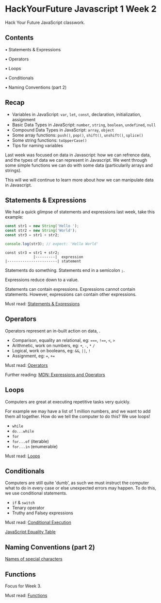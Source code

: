 # HackYourFuture Javascript 1 Week 2

Hack Your Future JavaScript classwork.

## Contents

• Statements & Expressions

• Operators

• Loops

• Conditionals

• Naming Conventions (part 2)

## Recap

- Variables in JavaScript: `var`, `let`, `const`, declaration, initialization, assignment
- Basic Data Types in JavaScript: `number`, `string`, `boolean`, `undefined`, `null`
- Compound Data Types in JavaScript: `array`, `object`
- Some array functions: `push()`, `pop()`, `shift()`, `unshift()`, `splice()`
- Some string functions: `toUpperCase()`
- Tips for naming variables

Last week was focused on data in Javascript: how we can refrence data, and the types of data we can represent in Javascript.
We went through some simple functions we can do with some data (particularily arrays and strings).

This will we will continue to learn more about how we can manipulate data in Javascript.

## Statements & Expressions

We had a quick glimpse of statements and expressions last week, take this example:
```javascript
const str1 = new String('Hello ');
const str2 = new String('World');
const str3 = str1 + str2;

console.log(str3); // expect: 'Hello World'
```

```
const str3 = str1 + str2;
             |---------|  expression
|-----------------------| statement
```

Statements do something. Statements end in a semicolon `;`.

Expressions reduce down to a value.

Statements can contain expressions. Expressions cannot contain statements. However, expressions can contain other expressions.

Must read: [Statements & Expressions](https://github.com/HackYourFuture/fundamentals/blob/master/fundamentals/statements_expressions.md)

## Operators

Operators represent an in-built action on data, . 
- Comparison, equality an relational, eg: `===`, `!==`, `<`, `>` 
- Arithmetic, work on numbers, eg: `+`, `-`, `*` `/`
- Logical, work on booleans, eg: `&&`, `||`, `!`
- Assignment, eg: `=`, `+=`

Must read: [Operators](https://github.com/HackYourFuture/fundamentals/blob/master/fundamentals/operators.md
)

Further reading: [MDN: Expressions and Operators](https://developer.mozilla.org/en-US/docs/Web/JavaScript/Guide/Expressions_and_Operators)

## Loops

Computers are great at executing repetitive tasks very quickly.

For example we may have a list of 1 million numbers, and we want to add them all together. How do we tell the computer to do this? We use loops!

- `while`
- `do...while`
- `for`
- `for...of` (iterable)
- `for...in` (enumerable)

Must read: [Loops](https://github.com/HackYourFuture/fundamentals/blob/master/fundamentals/loops.md)

## Conditionals

Computers are still quite 'dumb', as such we must instruct the computer what to do in every case or else unexpected errors may happen. To do this, we use conditional statements.

- `if` & `switch`
- Tenary operator
- Truthy and Falsey expressions

Must read: [Conditional Execution](https://github.com/HackYourFuture/fundamentals/blob/master/fundamentals/conditional_execution.md)

[JavaScript Equality Table](https://dorey.github.io/JavaScript-Equality-Table/)

##  Naming Conventions (part 2)

[Names of special characters](https://github.com/HackYourFuture/fundamentals/blob/master/fundamentals/names_of_special_characters.md)


## Functions

Focus for Week 3.

Must read: [Functions](https://github.com/HackYourFuture/fundamentals/blob/master/fundamentals/functions.md)

